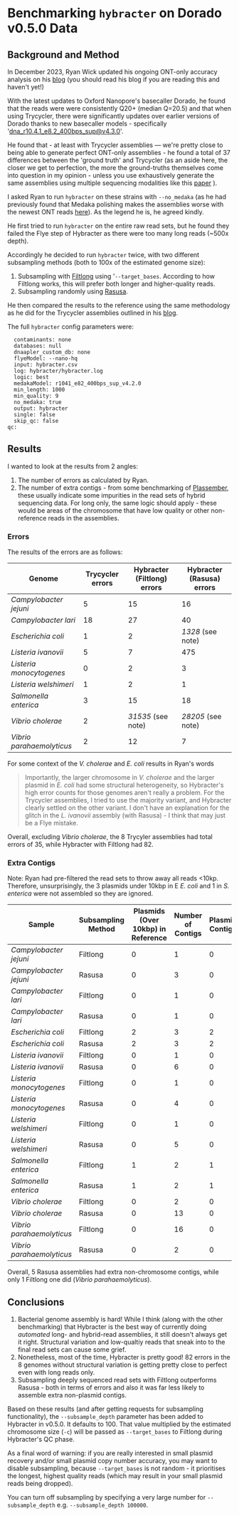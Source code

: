 # Benchmarking `hybracter` on Dorado v0.5.0 Data

## Background and Method

In December 2023, Ryan Wick updated his ongoing ONT-only accuracy analysis on his [blog](https://rrwick.github.io/2023/12/18/ont-only-accuracy-update.html) (you should read his blog if you are reading this and haven't yet!)

With the latest updates to Oxford Nanopore's basecaller Dorado, he found that the reads were were consistently Q20+ (median Q=20.5) and that when using Trycycler, there were significantly updates over earlier versions of Dorado thanks to new basecaller models - specifically 'dna_r10.4.1_e8.2_400bps_sup@v4.3.0'.

He found that - at least with Trycycler assemblies — we're pretty close to being able to generate perfect ONT-only assemblies - he found a total of 37 differences between the 'ground truth' and Trycycler (as an aside here, the closer we get to perfection, the more the ground-truths themselves come into question in my opinion - unless you use exhaustively generate the same assemblies using multiple sequencing modalities like this [paper](https://doi.org/10.1128/mra.01129-22) ).

I asked Ryan to run `hybracter` on these strains with `--no_medaka` (as he had previously found that Medaka polishing makes the assemblies worse with the newest ONT reads [here](https://rrwick.github.io/2023/10/24/ont-only-accuracy-update.html)). As the legend he is, he agreed kindly. 

He first tried to run `hybracter` on the entire raw read sets, but he found they failed the Flye step of Hybracter as there were too many long reads (~500x depth).

Accordingly he decided to run `hybracter` twice, with two different subsampling methods (both to 100x of the estimated genome size):

1. Subsampling with [Filtlong](https://github.com/rrwick/Filtlong) using '`--target_bases`. According to how Filtlong works, this will prefer both longer and higher-quality reads.
2. Subsampling randomly using [Rasusa](https://github.com/mbhall88/rasusa).

He then compared the results to the reference using the same methodology as he did for the Trycycler assemblies outlined in his [blog](https://rrwick.github.io/2023/12/18/ont-only-accuracy-update.html).

The full `hybracter` config parameters were:

```
  contaminants: none
  databases: null
  dnaapler_custom_db: none
  flyeModel: --nano-hq
  input: hybracter.csv
  log: hybracter/hybracter.log
  logic: best
  medakaModel: r1041_e82_400bps_sup_v4.2.0
  min_length: 1000
  min_quality: 9
  no_medaka: true
  output: hybracter
  single: false
  skip_qc: false
qc:
```

## Results

I wanted to look at the results from 2 angles:

1. The number of errors as calculated by Ryan.
2. The number of extra contigs - from some benchmarking of [Plassember](https://plassembler.readthedocs.io/en/latest/quality_control/), these usually indicate some impurities in the read sets of hybrid sequencing data. For long only, the same logic should apply - these would be areas of the chromosome that have low quality or other non-reference reads in the assemblies.

### Errors

The results of the errors are as follows:

| Genome                  | Trycycler errors | Hybracter (Filtlong) errors | Hybracter (Rasusa) errors |
| ----------------------- | ---------------- | --------------------------- | ------------------------- |
| _Campylobacter jejuni_    | 5                | 15                          | 16                        |
| _Campylobacter lari_      | 18               | 27                          | 40                        |
| _Escherichia coli_        | 1                | 2                           | _1328_ (see note)                           |
| _Listeria ivanovii_       | 5                | 7                           | 475                       |
| _Listeria monocytogenes_  | 0                | 2                           | 3                         |
| _Listeria welshimeri_     | 1                | 2                           | 1                         |
| _Salmonella enterica_     | 3                | 15                          | 18                        |
| _Vibrio cholerae_         | 2                | _31535_ (see note)                       | _28205_ (see note)                          |
| _Vibrio parahaemolyticus_ | 2                | 12                          | 7                         |

For some context of the _V. cholerae_  and _E. coli_ results in Ryan's words

> Importantly, the larger chromosome in _V. cholerae_ and the larger plasmid in _E. coli_ had some structural heterogeneity, so Hybracter's high error counts for those genomes aren't really a problem. For the Trycycler assemblies, I tried to use the majority variant, and Hybracter clearly settled on the other variant. I don't have an explanation for the glitch in the _L. ivanovii_ assembly (with Rasusa) - I think that may just be a Flye mistake.

Overall, excluding _Vibrio cholerae_, the 8 Trycyler assemblies had total errors of 35, while Hybracter with Filtlong had 82.

### Extra Contigs

Note: Ryan had pre-filtered the read sets to throw away all reads <10kp. Therefore, unsurprisingly, the 3 plasmids under 10kbp in E _E. coli_ and 1 in _S. enterica_ were not assembled so they are ignored. 

| Sample                    | Subsampling Method | Plasmids (Over 10kbp) in Reference | Number of Contigs | Plasmid Contigs | **Extra Non-Plasmid Contigs** |
| ------------------------- | ------------------ | ---------------------------------- | ----------------- | --------------- | ------------------------- |
| _Campylobacter jejuni_    | Filtlong           | 0                                  | 1                 | 0               | 0                         |
| _Campylobacter jejuni_    | Rasusa             | 0                                  | 3                 | 0               | 2                         |
| _Campylobacter lari_      | Filtlong           | 0                                  | 1                 | 0               | 0                         |
| _Campylobacter lari_      | Rasusa             | 0                                  | 1                 | 0               | 0                         |
| _Escherichia coli_        | Filtlong           | 2                                  | 3                 | 2               | 0                         |
| _Escherichia coli_        | Rasusa             | 2                                  | 3                 | 2               | 0                         |
| _Listeria ivanovii_       | Filtlong           | 0                                  | 1                 | 0               | 0                         |
| _Listeria ivanovii_       | Rasusa             | 0                                  | 6                 | 0               | 5                         |
| _Listeria monocytogenes_  | Filtlong           | 0                                  | 1                 | 0               | 0                         |
| _Listeria monocytogenes_  | Rasusa             | 0                                  | 4                 | 0               | 3                         |
| _Listeria welshimeri_     | Filtlong           | 0                                  | 1                 | 0               | 0                         |
| _Listeria welshimeri_     | Rasusa             | 0                                  | 5                 | 0               | 4                         |
| _Salmonella enterica_     | Filtlong           | 1                                  | 2                 | 1               | 0                         |
| _Salmonella enterica_     | Rasusa             | 1                                  | 2                 | 1               | 0                         |
| _Vibrio cholerae_         | Filtlong           | 0                                  | 2                 | 0               | 0                         |
| _Vibrio cholerae_         | Rasusa             | 0                                  | 13                | 0               | 11                        |
| _Vibrio parahaemolyticus_ | Filtlong           | 0                                  | 16                | 0               | 14                        |
| _Vibrio parahaemolyticus_ | Rasusa             | 0                                  | 2                 | 0               | 0                         |

Overall, 5 Rasusa assemblies had extra non-chromosome contigs, while only 1 Filtlong one did (_Vibrio parahaemolyticus_).

## Conclusions

1. Bacterial genome assembly is hard! While I think (along with the other benchmarking) that Hybracter is the best way of currently doing _automated_ long- and hybrid-read assemblies, it still doesn't always get it right. Structural variation and low-qualtiy reads that sneak into to the final read sets can cause some grief.
2. Nonetheless, most of the time, Hybracter is pretty good! 82 errors in the 8 genomes without structural variation is getting pretty close to perfect even with long reads only.
3. Subsampling deeply sequenced read sets with Filtlong outperforms Rasusa - both in terms of errors and also it was far less likely to assemble extra non-plasmid contigs.

Based on these results (and after getting requests for subsampling functionality), the `--subsample_depth` parameter has been added to Hybracter in v0.5.0. It defaults to 100. That value multiplied by the estimated chromosome size (`-c`) will be passed as `--target_bases` to Filtlong during Hybracter's QC phase. 

As a final word of warning: if you are really interested in small plasmid recovery and/or small plasmid copy number accuracy, you may want to disable subsampling, because `--target_bases` is not random - it prioritises the longest, highest quality reads (which may result in your small plasmid reads being dropped). 

You can turn off subsampling by specifying a very large number for `--subsample_depth` e.g. `--subsample_depth 100000`.

